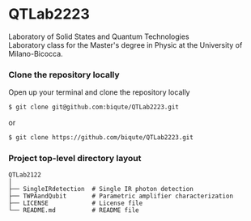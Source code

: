 # QTLab2223
Laboratory of Solid States and Quantum Technologies  
Laboratory class for the Master's degree in Physic at the University of Milano-Bicocca.


### Clone the repository locally
Open up your terminal and clone the repository locally
```bash
$ git clone git@github.com:biqute/QTLab2223.git
```
or
```bash
$ git clone https://github.com/biqute/QTLab2223.git
```

### Project top-level directory layout
    
    QTLab2122
    │  
    ├── SingleIRdetection  # Single IR photon detection
    ├── TWPAandQubit       # Parametric amplifier characterization   
    ├── LICENSE            # License file
    └── README.md          # README file
